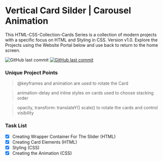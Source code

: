 # Vertical Card Silder | Carousel Animation

This HTML-CSS-Collection-Cards Series is a collection of modern projects with a specific focus on HTML and Styling in CSS. Version v1.0.
Explore the Projects using the Website Portal below and use back to return to the home screen.

<img alt="GitHub last commit" src="https://img.shields.io/github/last-commit/mogrady-git/Modern-Frontend-Components/">
<a href="https://mogrady-git.github.io/Modern-Frontend-Components/"><img alt="GitHub last commit" src="https://img.shields.io/badge/Version%201.0-Launch%20Website-green"></a>

### Unique Project Points

> @keyframes and animation are used to rotate the Card

> animation-delay and inline styles on cards used to choose stacking order

> opacity, transform: translateY() scale() to rotate the cards and control visibility

### Task List

- [x] Creating Wrapper Container For The Slider (HTML)
- [x] Creating Card Elements (HTML)
- [x] Styling (CSS)
- [x] Creating the Animation (CSS)
